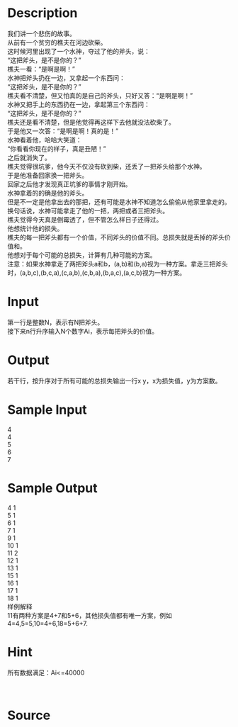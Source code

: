 
# Description

<div class="content"><div>我们讲一个悲伤的故事。</div>
<div>从前有一个贫穷的樵夫在河边砍柴。</div>
<div>这时候河里出现了一个水神，夺过了他的斧头，说：</div>
<div>“这把斧头，是不是你的？”</div>
<div>樵夫一看：“是啊是啊！”</div>
<div>水神把斧头扔在一边，又拿起一个东西问：</div>
<div>“这把斧头，是不是你的？”</div>
<div>樵夫看不清楚，但又怕真的是自己的斧头，只好又答：“是啊是啊！”</div>
<div>水神又把手上的东西扔在一边，拿起第三个东西问：</div>
<div>“这把斧头，是不是你的？”</div>
<div>樵夫还是看不清楚，但是他觉得再这样下去他就没法砍柴了。</div>
<div>于是他又一次答：“是啊是啊！真的是！”</div>
<div>水神看着他，哈哈大笑道：</div>
<div>“你看看你现在的样子，真是丑陋！”</div>
<div>之后就消失了。</div>
<div></div>
<div>樵夫觉得很坑爹，他今天不仅没有砍到柴，还丢了一把斧头给那个水神。</div>
<div>于是他准备回家换一把斧头。</div>
<div>回家之后他才发现真正坑爹的事情才刚开始。</div>
<div>水神拿着的的确是他的斧头。</div>
<div>但是不一定是他拿出去的那把，还有可能是水神不知道怎么偷偷从他家里拿走的。</div>
<div>换句话说，水神可能拿走了他的一把，两把或者三把斧头。</div>
<div></div>
<div>樵夫觉得今天真是倒霉透了，但不管怎么样日子还得过。</div>
<div>他想统计他的损失。</div>
<div>樵夫的每一把斧头都有一个价值，不同斧头的价值不同。总损失就是丢掉的斧头价值和。</div>
<div>他想对于每个可能的总损失，计算有几种可能的方案。</div>
<div>注意：如果水神拿走了两把斧头a和b，(a,b)和(b,a)视为一种方案。拿走三把斧头时，(a,b,c),(b,c,a),(c,a,b),(c,b,a),(b,a,c),(a,c,b)视为一种方案。</div>
<div></div>
<p></p></div>

# Input

<div class="content"><div>
<div>第一行是整数N，表示有N把斧头。</div>
<div>接下来n行升序输入N个数字Ai，表示每把斧头的价值。</div>
<div></div>
</div>
<p></p></div>

# Output

<div class="content"><div>若干行，按升序对于所有可能的总损失输出一行x y，x为损失值，y为方案数。</div>
<div></div>
<p></p></div>

# Sample Input

<div class="content"><span class="sampledata">4<br/>
4<br/>
5<br/>
6<br/>
7<br/>
</span></div>

# Sample Output

<div class="content"><span class="sampledata">4 1<br/>
5 1<br/>
6 1<br/>
7 1<br/>
9 1<br/>
10 1<br/>
11 2<br/>
12 1<br/>
13 1<br/>
15 1<br/>
16 1<br/>
17 1<br/>
18 1<br/>
样例解释<br/>
11有两种方案是4+7和5+6，其他损失值都有唯一方案，例如4=4,5=5,10=4+6,18=5+6+7.</span></div>

# Hint

<div class="content"><p></p><p>所有数据满足：Ai&lt;=40000</p><br/>
<p></p><p></p></div>

# Source

<div class="content"><p><a href="problemset.php?search="></a></p></div>

